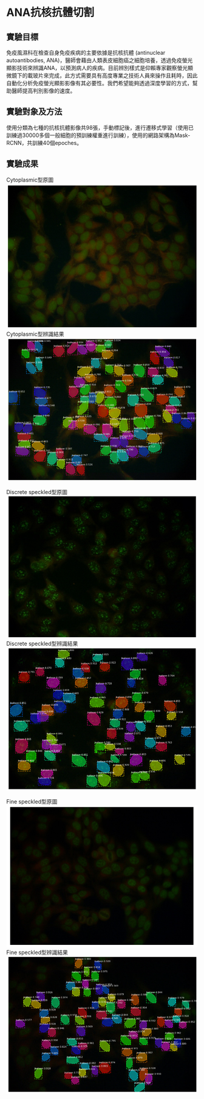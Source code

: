 # ANA抗核抗體切割

## 實驗目標
免疫風濕科在檢查自身免疫疾病的主要依據是抗核抗體 (antinuclear autoantibodies, ANA)，醫師會藉由人類表皮細胞癌之細胞培養，透過免疫螢光顯影技術來辨識ANA，以預測病人的疾病。目前辨別樣式是仰賴專家觀察螢光顯微鏡下的載玻片來完成，此方式需要具有高度專業之技術人員來操作且耗時，因此自動化分析免疫螢光顯影影像有其必要性。我們希望能夠透過深度學習的方式，幫助醫師提高判別影像的速度。

## 實驗對象及方法
使用分類為七種的抗核抗體影像共98張，手動標記後，進行遷移式學習（使用已訓練過30000多個一般細胞的預訓練權重進行訓練），使用的網路架構為Mask-RCNN，共訓練40個epoches。

## 實驗成果
Cytoplasmic型原圖
![1](https://github.com/tiffanychang0101/ANA-segmentation/blob/master/result/Cytoplasmic(1).png)
Cytoplasmic型辨識結果
![2](https://github.com/tiffanychang0101/ANA-segmentation/blob/master/result/Cytoplasmic(2).png)

Discrete speckled型原圖
![3](https://github.com/tiffanychang0101/ANA-segmentation/blob/master/result/Discrete%20speckled(1).png)
Discrete speckled型辨識結果
![4](https://github.com/tiffanychang0101/ANA-segmentation/blob/master/result/Discrete%20speckled(2).png)

Fine speckled型原圖
![5](https://github.com/tiffanychang0101/ANA-segmentation/blob/master/result/Fine%20speckled(1).png)
Fine speckled型辨識結果
![6](https://github.com/tiffanychang0101/ANA-segmentation/blob/master/result/fine%20speckled(2).png)
